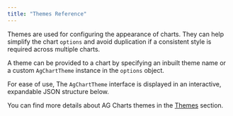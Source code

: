 ```yaml
---
title: "Themes Reference"
---
```


Themes are used for configuring the appearance of charts. They can help simplify the chart `options` and avoid duplication if a consistent style is required across multiple charts.

A theme can be provided to a chart by specifying an inbuilt theme name or a custom `AgChartTheme` instance in the `options` object.

For ease of use, The `AgChartTheme` interface is displayed in an interactive, expandable JSON structure below.

<expandable-snippet interfaceName='AgChartTheme' overrideSrc="charts-api/api.json" breadcrumbs='["options", "theme"]' config='{"excludeProperties": ["theme", "data", "container"], "expandedProperties": ["overrides"]}'></expandable-snippet>

You can find more details about AG Charts themes in the [Themes](/charts-themes/) section.

